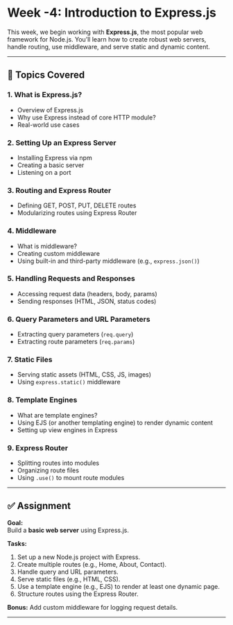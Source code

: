 # Week -4: Introduction to Express.js

This week, we begin working with **Express.js**, the most popular web framework for Node.js. You’ll learn how to create robust web servers, handle routing, use middleware, and serve static and dynamic content.

---

## 📘 Topics Covered

### 1. What is Express.js?
- Overview of Express.js
- Why use Express instead of core HTTP module?
- Real-world use cases

### 2. Setting Up an Express Server
- Installing Express via npm
- Creating a basic server
- Listening on a port

### 3. Routing and Express Router
- Defining GET, POST, PUT, DELETE routes
- Modularizing routes using Express Router

### 4. Middleware
- What is middleware?
- Creating custom middleware
- Using built-in and third-party middleware (e.g., `express.json()`)

### 5. Handling Requests and Responses
- Accessing request data (headers, body, params)
- Sending responses (HTML, JSON, status codes)

### 6. Query Parameters and URL Parameters
- Extracting query parameters (`req.query`)
- Extracting route parameters (`req.params`)

### 7. Static Files
- Serving static assets (HTML, CSS, JS, images)
- Using `express.static()` middleware

### 8. Template Engines
- What are template engines?
- Using EJS (or another templating engine) to render dynamic content
- Setting up view engines in Express

### 9. Express Router
- Splitting routes into modules
- Organizing route files
- Using `.use()` to mount route modules

---

## ✅ Assignment

**Goal:**  
Build a **basic web server** using Express.js.

**Tasks:**
1. Set up a new Node.js project with Express.
2. Create multiple routes (e.g., Home, About, Contact).
3. Handle query and URL parameters.
4. Serve static files (e.g., HTML, CSS).
5. Use a template engine (e.g., EJS) to render at least one dynamic page.
6. Structure routes using the Express Router.

**Bonus:** Add custom middleware for logging request details.

---

